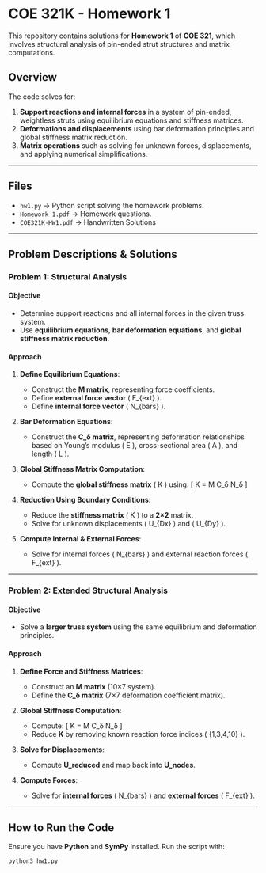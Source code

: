 # COE 321K - Homework 1

This repository contains solutions for **Homework 1** of **COE 321**, which involves structural analysis of pin-ended strut structures and matrix computations.

## **Overview**
The code solves for:
1. **Support reactions and internal forces** in a system of pin-ended, weightless struts using equilibrium equations and stiffness matrices.
2. **Deformations and displacements** using bar deformation principles and global stiffness matrix reduction.
3. **Matrix operations** such as solving for unknown forces, displacements, and applying numerical simplifications.

---

## **Files**
- `hw1.py` → Python script solving the homework problems.
- `Homework 1.pdf` → Homework questions.
- `COE321K-HW1.pdf` → Handwritten Solutions

---

## **Problem Descriptions & Solutions**
### **Problem 1: Structural Analysis**
#### **Objective**
- Determine support reactions and all internal forces in the given truss system.
- Use **equilibrium equations**, **bar deformation equations**, and **global stiffness matrix reduction**.

#### **Approach**
1. **Define Equilibrium Equations**:
   - Construct the **M matrix**, representing force coefficients.
   - Define **external force vector** \( F_{ext} \).
   - Define **internal force vector** \( N_{bars} \).

2. **Bar Deformation Equations**:
   - Construct the **C_δ matrix**, representing deformation relationships based on Young’s modulus \( E \), cross-sectional area \( A \), and length \( L \).

3. **Global Stiffness Matrix Computation**:
   - Compute the **global stiffness matrix** \( K \) using:
     \[
     K = M C_δ N_δ
     \]

4. **Reduction Using Boundary Conditions**:
   - Reduce the **stiffness matrix** \( K \) to a **2×2** matrix.
   - Solve for unknown displacements \( U_{Dx} \) and \( U_{Dy} \).

5. **Compute Internal & External Forces**:
   - Solve for internal forces \( N_{bars} \) and external reaction forces \( F_{ext} \).

---

### **Problem 2: Extended Structural Analysis**
#### **Objective**
- Solve a **larger truss system** using the same equilibrium and deformation principles.

#### **Approach**
1. **Define Force and Stiffness Matrices**:
   - Construct an **M matrix** (10×7 system).
   - Define the **C_δ matrix** (7×7 deformation coefficient matrix).

2. **Global Stiffness Computation**:
   - Compute:
     \[
     K = M C_δ N_δ
     \]
   - Reduce **K** by removing known reaction force indices \( \{1,3,4,10\} \).

3. **Solve for Displacements**:
   - Compute **U_reduced** and map back into **U_nodes**.

4. **Compute Forces**:
   - Solve for **internal forces** \( N_{bars} \) and **external forces** \( F_{ext} \).

---

## **How to Run the Code**
Ensure you have **Python** and **SymPy** installed. Run the script with:

```bash
python3 hw1.py

